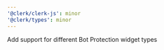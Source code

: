 ```yaml
---
'@clerk/clerk-js': minor
'@clerk/types': minor
---
```


Add support for different Bot Protection widget types
